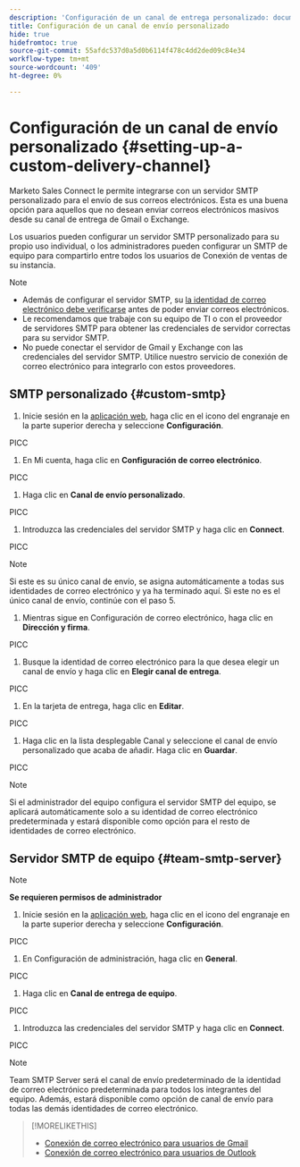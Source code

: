 ```yaml
---
description: 'Configuración de un canal de entrega personalizado: documentos de Marketo: documentación del producto'
title: Configuración de un canal de envío personalizado
hide: true
hidefromtoc: true
source-git-commit: 55afdc537d0a5d0b6114f478c4dd2ded09c84e34
workflow-type: tm+mt
source-wordcount: '409'
ht-degree: 0%

---
```


# Configuración de un canal de envío personalizado {#setting-up-a-custom-delivery-channel}

Marketo Sales Connect le permite integrarse con un servidor SMTP personalizado para el envío de sus correos electrónicos. Esta es una buena opción para aquellos que no desean enviar correos electrónicos masivos desde su canal de entrega de Gmail o Exchange.

Los usuarios pueden configurar un servidor SMTP personalizado para su propio uso individual, o los administradores pueden configurar un SMTP de equipo para compartirlo entre todos los usuarios de Conexión de ventas de su instancia.

>[!NOTE]
>
>* Además de configurar el servidor SMTP, su [la identidad de correo electrónico debe verificarse](/help/marketo/product-docs/marketo-sales-connect/getting-started/email-settings/verify-your-email.md) antes de poder enviar correos electrónicos.
>* Le recomendamos que trabaje con su equipo de TI o con el proveedor de servidores SMTP para obtener las credenciales de servidor correctas para su servidor SMTP.
>* No puede conectar el servidor de Gmail y Exchange con las credenciales del servidor SMTP. Utilice nuestro servicio de conexión de correo electrónico para integrarlo con estos proveedores.


## SMTP personalizado {#custom-smtp}

1. Inicie sesión en la [aplicación web](https://toutapp.com/login), haga clic en el icono del engranaje en la parte superior derecha y seleccione **Configuración**.

PICC

1. En Mi cuenta, haga clic en **Configuración de correo electrónico**.

PICC

1. Haga clic en **Canal de envío personalizado**.

PICC

1. Introduzca las credenciales del servidor SMTP y haga clic en **Connect**.

PICC

>[!NOTE]
>
>Si este es su único canal de envío, se asigna automáticamente a todas sus identidades de correo electrónico y ya ha terminado aquí. Si este no es el único canal de envío, continúe con el paso 5.

1. Mientras sigue en Configuración de correo electrónico, haga clic en **Dirección y firma**.

PICC

1. Busque la identidad de correo electrónico para la que desea elegir un canal de envío y haga clic en **Elegir canal de entrega**.

PICC

1. En la tarjeta de entrega, haga clic en **Editar**.

PICC

1. Haga clic en la lista desplegable Canal y seleccione el canal de envío personalizado que acaba de añadir. Haga clic en **Guardar**.

PICC

>[!NOTE]
>
>Si el administrador del equipo configura el servidor SMTP del equipo, se aplicará automáticamente solo a su identidad de correo electrónico predeterminada y estará disponible como opción para el resto de identidades de correo electrónico.

## Servidor SMTP de equipo {#team-smtp-server}

>[!NOTE]
>
>**Se requieren permisos de administrador**

1. Inicie sesión en la [aplicación web](https://toutapp.com/login), haga clic en el icono del engranaje en la parte superior derecha y seleccione **Configuración**.

PICC

1. En Configuración de administración, haga clic en **General**.

PICC

1. Haga clic en **Canal de entrega de equipo**.

PICC

1. Introduzca las credenciales del servidor SMTP y haga clic en **Connect**.

PICC

>[!NOTE]
>
>Team SMTP Server será el canal de envío predeterminado de la identidad de correo electrónico predeterminada para todos los integrantes del equipo. Además, estará disponible como opción de canal de envío para todas las demás identidades de correo electrónico.

>[!MORELIKETHIS]
>
>* [Conexión de correo electrónico para usuarios de Gmail](/help/marketo/product-docs/marketo-sales-connect/email-plugins/gmail/email-connection-for-gmail-users.md)
>* [Conexión de correo electrónico para usuarios de Outlook](/help/marketo/product-docs/marketo-sales-connect/email-plugins/msc-for-outlook/email-connection-for-outlook-users.md)


